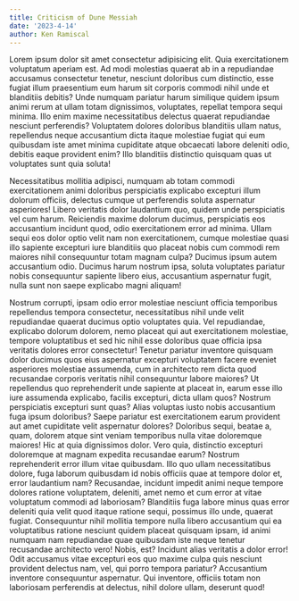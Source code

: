 ```yaml
---
title: Criticism of Dune Messiah
date: '2023-4-14'
author: Ken Ramiscal
---
```

Lorem ipsum dolor sit amet consectetur adipisicing elit. Quia exercitationem voluptatum aperiam est. Ad modi molestias quaerat ab in a repudiandae accusamus consectetur tenetur, nesciunt doloribus cum distinctio, esse fugiat illum praesentium eum harum sit corporis commodi nihil unde et blanditiis debitis? Unde numquam pariatur harum similique quidem ipsum animi rerum at ullam totam dignissimos, voluptates, repellat tempora sequi minima. Illo enim maxime necessitatibus delectus quaerat repudiandae nesciunt perferendis? Voluptatem dolores doloribus blanditiis ullam natus, repellendus neque accusantium dicta itaque molestiae fugiat qui eum quibusdam iste amet minima cupiditate atque obcaecati labore deleniti odio, debitis eaque provident enim? Illo blanditiis distinctio quisquam quas ut voluptates sunt quia soluta! 

Necessitatibus mollitia adipisci, numquam ab totam commodi exercitationem animi doloribus perspiciatis explicabo excepturi illum dolorum officiis, delectus cumque ut perferendis soluta aspernatur asperiores! Libero veritatis dolor laudantium quo, quidem unde perspiciatis vel cum harum. Reiciendis maxime dolorum ducimus, perspiciatis eos accusantium incidunt quod, odio exercitationem error ad minima. Ullam sequi eos dolor optio velit nam non exercitationem, cumque molestiae quasi illo sapiente excepturi iure blanditiis quo placeat nobis cum commodi rem maiores nihil consequuntur totam magnam culpa? Ducimus ipsum autem accusantium odio. Ducimus harum nostrum ipsa, soluta voluptates pariatur nobis consequuntur sapiente libero eius, accusantium aspernatur fugit, nulla sunt non saepe explicabo magni aliquam! 

Nostrum corrupti, ipsam odio error molestiae nesciunt officia temporibus repellendus tempora consectetur, necessitatibus nihil unde velit repudiandae quaerat ducimus optio voluptates quia. Vel repudiandae, explicabo dolorum dolorem, nemo placeat qui aut exercitationem molestiae, tempore voluptatibus et sed hic nihil esse doloribus quae officia ipsa veritatis dolores error consectetur! Tenetur pariatur inventore quisquam dolor ducimus quos eius aspernatur excepturi voluptatem facere eveniet asperiores molestiae assumenda, cum in architecto rem dicta quod recusandae corporis veritatis nihil consequuntur labore maiores? Ut repellendus quo reprehenderit unde sapiente at placeat in, earum esse illo iure assumenda explicabo, facilis excepturi, dicta ullam quos? Nostrum perspiciatis excepturi sunt quas? Alias voluptas iusto nobis accusantium fuga ipsum doloribus? Saepe pariatur est exercitationem earum provident aut amet cupiditate velit aspernatur dolores? Doloribus sequi, beatae a, quam, dolorem atque sint veniam temporibus nulla vitae doloremque maiores! Hic at quia dignissimos dolor. Vero quia, distinctio excepturi doloremque at magnam expedita recusandae earum? Nostrum reprehenderit error illum vitae quibusdam. Illo quo ullam necessitatibus dolore, fuga laborum quibusdam id nobis officiis quae at tempore dolor et, error laudantium nam? Recusandae, incidunt impedit animi neque tempore dolores ratione voluptatem, deleniti, amet nemo et cum error at vitae voluptatum commodi ad laboriosam? Blanditiis fuga labore minus quas error deleniti quia velit quod itaque ratione sequi, possimus illo unde, quaerat fugiat. Consequuntur nihil mollitia tempore nulla libero accusantium qui ea voluptatibus ratione nesciunt quidem placeat quisquam ipsam, id animi numquam nam repudiandae quae quibusdam iste neque tenetur recusandae architecto vero! Nobis, est? Incidunt alias veritatis a dolor error! Odit accusamus vitae excepturi eos quo maxime culpa quis nesciunt provident delectus nam, vel, qui porro tempora pariatur? Accusantium inventore consequuntur aspernatur. Qui inventore, officiis totam non laboriosam perferendis at delectus, nihil dolore ullam, deserunt quod!